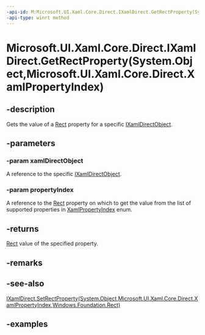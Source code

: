 ```yaml
---
-api-id: M:Microsoft.UI.Xaml.Core.Direct.IXamlDirect.GetRectProperty(System.Object,Microsoft.UI.Xaml.Core.Direct.XamlPropertyIndex)
-api-type: winrt method
---
```


# Microsoft.UI.Xaml.Core.Direct.IXamlDirect.GetRectProperty(System.Object,Microsoft.UI.Xaml.Core.Direct.XamlPropertyIndex)

<!--
public Windows.Foundation.Rect GetRectProperty (object xamlDirectObject, Microsoft.UI.Xaml.Core.Direct.XamlPropertyIndex propertyIndex);
-->

## -description

Gets the value of a [Rect](/uwp/api/windows.foundation.rect)  property for a specific [IXamlDirectObject](ixamldirectobject.md).

## -parameters

### -param xamlDirectObject

A reference to the specific [IXamlDirectObject](ixamldirectobject.md).

### -param propertyIndex

A reference to the [Rect](/uwp/api/windows.foundation.rect) property on which to get the value from the list of supported properties in [XamlPropertyIndex](xamlpropertyindex.md) enum.

## -returns

[Rect](/uwp/api/windows.foundation.rect) value of the specified property.

## -remarks

## -see-also

[IXamlDirect.SetRectProperty(System.Object,Microsoft.UI.Xaml.Core.Direct.XamlPropertyIndex,Windows.Foundation.Rect)](ixamldirect_setrectproperty_279891610.md)

## -examples

